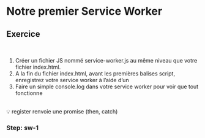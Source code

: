 <!-- .slide: class="exercice sfeir-bg-pink" -->

# Notre premier Service Worker

## Exercice

<br>

1. Créer un fichier JS nommé service-worker.js au même niveau que votre fichier index.html.
2. A la fin du fichier index.html, avant les premières balises script, enregistrez votre service worker à l’aide d’un <script></script>
3. Faire un simple console.log dans votre service worker pour voir que tout fonctionne

<br>
💡 register renvoie une promise (then, catch)


### Step: sw-1